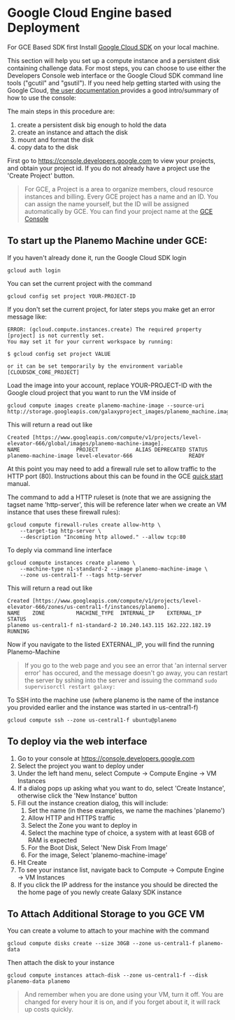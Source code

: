 

Google Cloud Engine based Deployment
====================================

For GCE Based SDK first Install [Google Cloud SDK](https://developers.google.com/cloud/sdk/) on your local machine.

This section will help you set up a compute instance and a persistent disk containing challenge data. For most steps, you can choose to use either the Developers Console web interface or the Google Cloud SDK command line tools ("gcutil" and "gsutil"). If
you need help getting started with using the Google Cloud, [the user documentation ](https://developers.google.com/compute/docs/console) provides a good intro/summary of how to use the console:

The main steps in this procedure are:
1. create a persistent disk big enough to hold the data
2. create an instance and attach the disk
3. mount and format the disk
4. copy data to the disk

First go to https://console.developers.google.com to view your projects, and obtain
your project id. If you do not already have a project use the 'Create Project' button.

>For GCE, a Project is a area to organize members, cloud resource instances and billing. Every GCE project has a name and an ID. You can assign the name yourself, but the ID will be assigned automatically by GCE. You can find your project name at the [GCE Console](https://console.developers.google.com/project)

To start up the Planemo Machine under GCE:
------------------------------------------
If you haven't already done it, run the Google Cloud SDK login
```
gcloud auth login
```

You can set the current project with the command
```
gcloud config set project YOUR-PROJECT-ID
```

If you don't set the current project, for later steps you make get an error message like:
```
ERROR: (gcloud.compute.instances.create) The required property [project] is not currently set.
You may set it for your current workspace by running:

$ gcloud config set project VALUE

or it can be set temporarily by the environment variable [CLOUDSDK_CORE_PROJECT]
```

Load the image into your account, replace YOUR-PROJECT-ID with the Google cloud project
that you want to run the VM inside of
```
gcloud compute images create planemo-machine-image --source-uri http://storage.googleapis.com/galaxyproject_images/planemo_machine.image.tar.gz
```

This will return a read out like
```
Created [https://www.googleapis.com/compute/v1/projects/level-elevator-666/global/images/planemo-machine-image].
NAME                  PROJECT            ALIAS DEPRECATED STATUS
planemo-machine-image level-elevator-666                  READY
```

At this point you may need to add a firewall rule set to allow traffic to the HTTP port (80). Instructions about this can be found in the GCE [quick start](https://cloud.google.com/compute/docs/quickstart#addfirewall) manual.

The command to add a HTTP ruleset is (note that we are assigning the tagset name 'http-server', this will be reference later when we create an VM instance that uses these firewall rules):
```
gcloud compute firewall-rules create allow-http \
    --target-tag http-server \
    --description "Incoming http allowed." --allow tcp:80
```

To deply via command line interface
```
gcloud compute instances create planemo \
    --machine-type n1-standard-2 --image planemo-machine-image \
    --zone us-central1-f --tags http-server
```

This will return a read out like
```
Created [https://www.googleapis.com/compute/v1/projects/level-elevator-666/zones/us-central1-f/instances/planemo].
NAME    ZONE          MACHINE_TYPE  INTERNAL_IP    EXTERNAL_IP    STATUS
planemo us-central1-f n1-standard-2 10.240.143.115 162.222.182.19 RUNNING

```

Now if you navigate to the listed EXTERNAL_IP, you will find the running Planemo-Machine

>If you go to the web page and you see an error that 'an internal server error' has occured, and the message doesn't go away, you can restart the server by sshing into the server and issuing the command `sudo supervisorctl restart galaxy:`

To SSH into the machine use (where planemo is the name of the instance you provided earlier and
the instance was started in us-central1-f)
```
gcloud compute ssh --zone us-central1-f ubuntu@planemo
```

To deploy via the web interface
-------------------------------
1. Go to your console at https://console.developers.google.com
2. Select the project you want to deploy under
3. Under the left hand menu, select Compute -> Compute Engine -> VM Instances
4. If a dialog pops up asking what you want to do, select 'Create Instance', otherwise click the
'New Instance' button
5. Fill out the instance creation dialog, this will include:
    1. Set the name (in these examples, we name the machines 'planemo')
    2. Allow HTTP and HTTPS traffic
    3. Select the Zone you want to deploy in
    4. Select the machine type of choice, a system with at least 6GB of RAM is expected
    5. For the Boot Disk, Select 'New Disk From Image'
    6. For the image, Select 'planemo-machine-image'
6. Hit Create
7. To see your instance list, navigate back to Compute -> Compute Engine -> VM Instances
8. If you click the IP address for the instance you should be directed the the home page of you newly
create Galaxy SDK instance

To Attach Additional Storage to you GCE VM
------------------------------------------
You can create a volume to attach to your machine with the command
```
gcloud compute disks create --size 30GB --zone us-central1-f planemo-data
```

Then attach the disk to your instance
```
gcloud compute instances attach-disk --zone us-central1-f --disk planemo-data planemo
```

>And remember when you are done using your VM, turn it off. You are changed for every hour it is on, and if you forget about it, it will rack up costs quickly.
